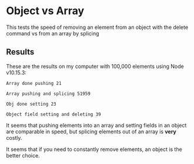 # Object vs Array
This tests the speed of removing an element from an object with the delete command vs from an array by splicing




## Results
These are the results on my computer with 100,000 elements using Node v10.15.3:


    Array done pushing 21

    Array pushing and splicing 51959

    Obj done setting 23

    Object field setting and deleting 39


It seems that pushing elements into an array and setting fields in an object are comparable in speed, but splicing elements out of an array is **very** costly.

It seems that if you need to constantly remove elements, an object is the better choice.

